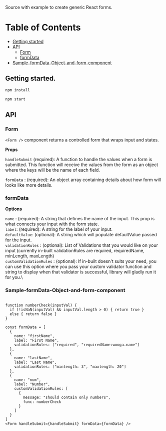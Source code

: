 Source with example to create generic React forms.

# Table of Contents

- [Getting started](#getting-started)
- [API](#api)
  - [Form](#form)
  - [formData](#formData)
- [Sample-formData-Object-and-form-component](#Sample-formData-Object-and-form-component)

## Getting started.

```bash
npm install
```

```bash
npm start
```

## API

### **Form**

`<Form />` component returns a controlled form that wraps input and states.

**Props**

`handleSubmit` (required): A function to handle the values when a form is submitted. This function will receive the values from the form as an object where the keys will be the name of each field.

`formData` : (required): An object array containing details about how form will looks like more details.

### **formData**

**Options**

`name` : (required): A string that defines the name of the input. This prop is what connects your input with the form state.\
`label`: (required): A string for the label of your input.\
`defaultValue`: (optional): A string which will populate defaultValue passed for the input.\
`validationRules` : (optional): List of Validations that you would like on your input (currently in-built validationRules are required, requiredName, minLength, maxLength)\
`customValidationRules` : (optional): If in-built doesn't suits your need, you can use this option where you pass your custom validator function and string to display when that validator is successful, library will gladly run it for you.\

### **Sample-formData-Object-and-form-component**

```JSX

function numberCheck(inputVal) {
  if (!isNaN(inputVal) && inputVal.length > 0) { return true }
  else { return false }
}

const formData = [
  {
    name: "firstName",
    label: "First Name",
    validationRules: ["required", "requiredName:wooga.name"]
  },
  {
    name: "lastName",
    label: "Last Name",
    validationRules: ["minlength: 3", "maxlength: 20"]
  },
  {
    name: "num",
    label: "Number",
    customValidationRules: [
      {
        message: "should contain only numbers",
        func: numberCheck
      }
    ]
  }
]
<Form handleSubmit={handleSubmit} formData={formData} />
```
